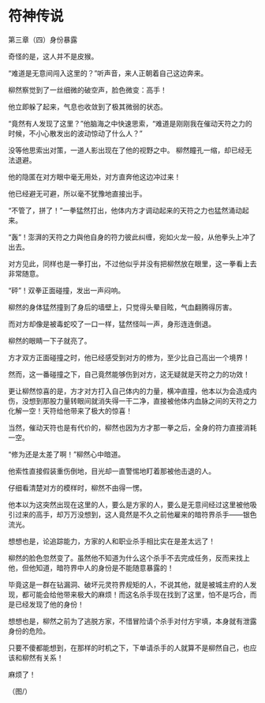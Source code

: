 # 符神传说

第三章（四）身份暴露 

奇怪的是，这人并不是皮猴。 

“难道是无意间闯入这里的？”听声音，来人正朝着自己这边奔来。 

柳然察觉到了一丝细微的破空声，脸色微变：高手！ 

他立即躲了起来，气息也收敛到了极其微弱的状态。 

“竟然有人发现了这里？”他脑海之中快速思索，“难道是刚刚我在催动天符之力的时候，不小心散发出的波动惊动了什么人？” 

没等他思索出对策，一道人影出现在了他的视野之中。 柳然瞳孔一缩，却已经无法退避。 

他的隐匿在对方眼中毫无用处，对方直奔他这边冲过来！ 

他已经避无可避，所以毫不犹豫地直接出手。 

“不管了，拼了！”一拳猛然打出，他体内方才调动起来的天符之力也猛然涌动起来。 

“轰”！澎湃的天符之力與他自身的符力彼此纠缠，宛如火龙一般，从他拳头上冲了出去。 

对方见此，同样也是一拳打出，不过他似乎并没有把柳然放在眼里，这一拳看上去非常随意。 

“砰”！双拳正面碰撞，发出一声闷响。 

柳然的身体猛然撞到了身后的墙壁上，只觉得头晕目眩，气血翻腾得厉害。 

而对方却像是被毒蛇咬了一口一样，猛然怪叫一声，身形连连倒退。 

柳然的眼睛一下子就亮了。 

方才双方正面碰撞之时，他已经感受到对方的修为，至少比自己高出一个境界！ 

然而，这一番碰撞之下，自己竟然能够伤到对方，这无疑就是天符之力的功效！ 

更让柳然惊喜的是，方才对方打入自己体内的力量，横冲直撞，他本以为会造成内伤，没想到那股力量转眼间就消失得一干二净，直接被他体内血脉之间的天符之力化解一空！天符给他带来了极大的惊喜！ 

当然，催动天符也是有代价的，柳然也因为方才那一拳之后，全身的符力直接消耗一空。 

“修为还是太差了啊！”柳然心中暗道。 

他索性直接假装重伤倒地，目光却一直警惕地盯着那被他击退的人。 

仔细看清楚对方的模样时，柳然不由得一愣。 

他本以为这突然出现在这里的人，要么是方家的人，要么是无意间经过这里被他吸引过来的高手，却万万没想到，这人竟然是不久之前他雇来的暗符界杀手——银色流光。 

想想也是，论追踪能力，方家的人和职业杀手相比实在是差太远了！ 

柳然的脸色忽然变了。虽然他不知道为什么这个杀手不去完成任务，反而来找上他，但他知道，暗符界中人的身份是不能随意暴露的！ 

毕竟这是一群在钻漏洞、破坏元灵符界规矩的人，不说其他，就是被城主府的人发现，都可能会给他带来极大的麻烦！而这名杀手现在找到了这里，怕不是巧合，而是已经发现了他的身份！ 

想想也是，柳然之前为了逃脱方家，不惜冒险请个杀手对付方宇填，本身就有泄露身份的危险。 

只要不傻都能想到，在那样的时机之下，下单请杀手的人就算不是柳然自己，也应该和柳然有关系！ 

麻烦了！ 

（图/）